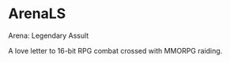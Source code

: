# ArenaLS
Arena: Legendary Assult

A love letter to 16-bit RPG combat crossed with MMORPG raiding.  
